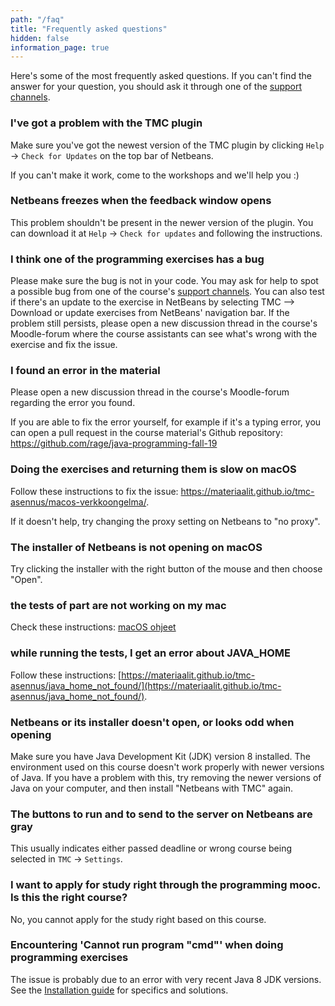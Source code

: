 ```yaml
---
path: "/faq"
title: "Frequently asked questions"
hidden: false
information_page: true
---
```


Here's some of the most frequently asked questions. If you can't find the answer for your question, you should ask it through one of the [support channels](/support-and-assistance).

<table-of-contents></table-of-contents>

### I've got a problem with the TMC plugin

Make sure you've got the newest version of the TMC plugin by clicking `Help` -> `Check for Updates` on the top bar of Netbeans.

If you can't make it work, come to the workshops and we'll help you :)

### Netbeans freezes when the feedback window opens

This problem shouldn't be present in the newer version of the plugin. You can download it at `Help` -> `Check for updates` and following the instructions.

### I think one of the programming exercises has a bug

Please make sure the bug is not in your code. You may ask for help to spot a possible bug from one of the course's [support channels](/support-and-assistance). You can also test if there's an update to the exercise in NetBeans by selecting TMC --> Download or update exercises from NetBeans' navigation bar. If the problem still persists, please open a new discussion thread in the course's Moodle-forum where the course assistants can see what's wrong with the exercise and fix the issue.

### I found an error in the material

Please open a new discussion thread in the course's Moodle-forum regarding the error you found.

If you are able to fix the error yourself, for example if it's a typing error, you can open a pull request in the course material's Github repository: https://github.com/rage/java-programming-fall-19


### Doing the exercises and returning them is slow on macOS

Follow these instructions to fix the issue: https://materiaalit.github.io/tmc-asennus/macos-verkkoongelma/.

If it doesn't help, try changing the proxy setting on Netbeans to "no proxy".

### The installer of Netbeans is not opening on macOS

Try clicking the installer with the right button of the mouse and then choose "Open".

### the tests of part are not working on my mac

Check these instructions: [macOS ohjeet](/macos-ohjeet)

### while running the tests, I get an error about JAVA_HOME

Follow these instructions: [https://materiaalit.github.io/tmc-asennus/java_home_not_found/](https://materiaalit.github.io/tmc-asennus/java_home_not_found/).

### Netbeans or its installer doesn't open, or looks odd when opening

Make sure you have Java Development Kit (JDK) version 8 installed. The environment used on this course doesn't work properly with newer versions of Java. If you have a problem with this, try removing the newer versions of Java on your computer, and then install "Netbeans with TMC" again.

### The buttons to run and to send to the server on Netbeans are gray

This usually indicates either passed deadline or wrong course being selected in `TMC` -> `Settings`.

### I want to apply for study right through the programming mooc. Is this the right course?

No, you cannot apply for the study right based on this course.

### Encountering 'Cannot run program "cmd"' when doing programming exercises

The issue is probably due to an error with very recent Java 8 JDK versions. See the [Installation guide](/netbeans-installation-guide) for specifics and solutions.
